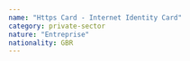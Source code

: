 ```yaml
---
name: "Https Card - Internet Identity Card"
category: private-sector
nature: "Entreprise"
nationality: GBR
---
```

